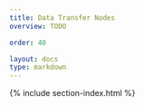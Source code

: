 ```yaml
---
title: Data Transfer Nodes
overview: TODO

order: 40

layout: docs
type: markdown
---
```


{% include section-index.html %}
